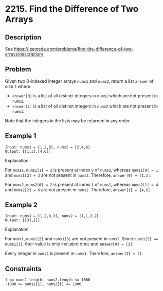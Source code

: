 # 2215. Find the Difference of Two Arrays

## Description
See https://leetcode.com/problems/find-the-difference-of-two-arrays/description/

## Problem
Given two 0-indexed integer arrays `nums1` and `nums2`, return a list `answer` of size `2` where:

* `answer[0]` is a list of all distinct integers in `nums1` which are not present in `nums2`.
* `answer[1]` is a list of all distinct integers in `nums2` which are not present in `nums1`.

Note that the integers in the lists may be returned in any order.

## Example 1

```
Input: nums1 = [1,2,3], nums2 = [2,4,6]
Output: [[1,3],[4,6]]
```

Explanation:

For `nums1`, `nums1[1] = 2` is present at index `0` of `nums2`, whereas `nums1[0] = 1` and `nums1[2] = 3` are not present in `nums2`. Therefore, `answer[0] = [1,3]`.

For `nums2`, `nums2[0] = 2` is present at index `1` of `nums1`, whereas `nums2[1] = 4` and `nums2[2] = 6` are not present in `nums2`. Therefore, `answer[1] = [4,6]`.

## Example 2

```
Input: nums1 = [1,2,3,3], nums2 = [1,1,2,2]
Output: [[3],[]]
```

Explanation:

For `nums1`, `nums1[2]` and `nums1[3]` are not present in `nums2`. Since `nums1[2] == nums1[3]`, their value is only included once and `answer[0] = [3]`.

Every integer in `nums2` is present in `nums1`. Therefore, `answer[1] = []`.

## Constraints

```
1 <= nums1.length, nums2.length <= 1000
-1000 <= nums1[i], nums2[i] <= 1000
```
